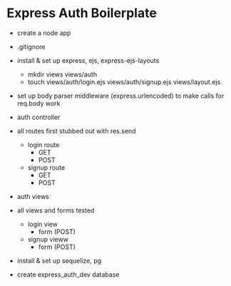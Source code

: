 # Express Auth Boilerplate

- create a node app
- .gitignore
- install & set up express, ejs, express-ejs-layouts
    - mkdir views views/auth
    - touch views/auth/login.ejs views/auth/signup.ejs views/layout.ejs
- set up body parser middleware (express.urlencoded) to make calls for req.body work
- auth controller 
- all routes first stubbed out with res.send
    - login route
        - GET
        - POST
    - signup route
        - GET
        - POST
- auth views
- all views and forms tested
    - login view
        - form (POST)
    - signup vieww
        - form (POST)

- install & set up sequelize, pg
- create express_auth_dev database